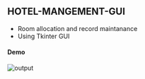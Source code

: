 ## HOTEL-MANGEMENT-GUI

- Room allocation and record maintanance
- Using Tkinter GUI

#### Demo
![output](https://user-images.githubusercontent.com/46133803/85172013-ce548580-b28d-11ea-9d72-36e085358f9b.gif)
